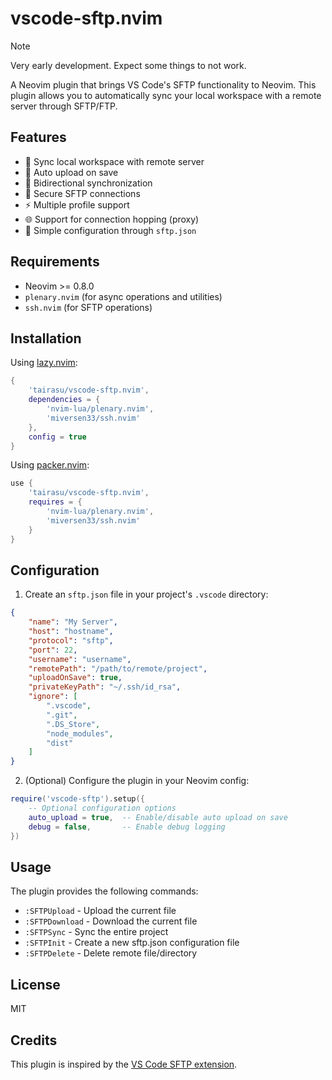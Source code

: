 # vscode-sftp.nvim

> [!NOTE]  
> Very early development. Expect some things to not work.

A Neovim plugin that brings VS Code's SFTP functionality to Neovim. This plugin allows you to automatically sync your local workspace with a remote server through SFTP/FTP.

## Features

- 📁 Sync local workspace with remote server
- 💾 Auto upload on save
- 🔄 Bidirectional synchronization
- 🔐 Secure SFTP connections
- ⚡ Multiple profile support
- 🌐 Support for connection hopping (proxy)
- 📝 Simple configuration through `sftp.json`

## Requirements

- Neovim >= 0.8.0
- `plenary.nvim` (for async operations and utilities)
- `ssh.nvim` (for SFTP operations)

## Installation

Using [lazy.nvim](https://github.com/folke/lazy.nvim):

```lua
{
    'tairasu/vscode-sftp.nvim',
    dependencies = {
        'nvim-lua/plenary.nvim',
        'miversen33/ssh.nvim'
    },
    config = true
}
```

Using [packer.nvim](https://github.com/wbthomason/packer.nvim):

```lua
use {
    'tairasu/vscode-sftp.nvim',
    requires = {
        'nvim-lua/plenary.nvim',
        'miversen33/ssh.nvim'
    }
}
```

## Configuration

1. Create an `sftp.json` file in your project's `.vscode` directory:

```json
{
    "name": "My Server",
    "host": "hostname",
    "protocol": "sftp",
    "port": 22,
    "username": "username",
    "remotePath": "/path/to/remote/project",
    "uploadOnSave": true,
    "privateKeyPath": "~/.ssh/id_rsa",
    "ignore": [
        ".vscode",
        ".git",
        ".DS_Store",
        "node_modules",
        "dist"
    ]
}
```

2. (Optional) Configure the plugin in your Neovim config:

```lua
require('vscode-sftp').setup({
    -- Optional configuration options
    auto_upload = true,  -- Enable/disable auto upload on save
    debug = false,       -- Enable debug logging
})
```

## Usage

The plugin provides the following commands:

- `:SFTPUpload` - Upload the current file
- `:SFTPDownload` - Download the current file
- `:SFTPSync` - Sync the entire project
- `:SFTPInit` - Create a new sftp.json configuration file
- `:SFTPDelete` - Delete remote file/directory

## License

MIT

## Credits

This plugin is inspired by the [VS Code SFTP extension](https://github.com/Natizyskunk/vscode-sftp).
